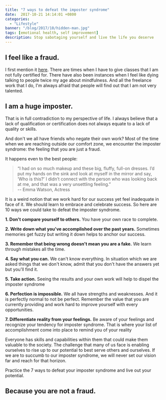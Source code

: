 ```yaml
---
title: "7 ways to defeat the imposter syndrome"
date:  2017-10-21 14:14:01 +0800
categories:
  - "Lifestyle"
banner: "/blog/2017/10/hidden-man.jpg"
tags: [emotional health, self improvement]
description: Stop sabotaging yourself and live the life you deserve
---
```

## I feel like a fraud.

I first mention it [here](https://www.thegeekwing.com/lifestyle/2016/03/26/how-weight-lifting-saves-my-life/). There are times when I have to give classes that I am not fully certified for. There have also been instances when I feel like dying talking to people twice my age about mindfulness. And all the freelance work that I do, I'm always afraid that people will find out that I am not very talented.

## I am a huge imposter.

That is in full contradiction to my perspective of life. I always believe that a lack of qualification or certification does not always equate to a lack of quality or skills.  

And don't we all have friends who negate their own work? Most of the time when we are reaching outside our comfort zone, we encounter the imposter syndrome: the feeling that you are just a fraud.

It happens even to the best people:
> “I had on so much makeup and these big, fluffy, full-on dresses. I’d put my hands on the sink and look at myself in the mirror and say, ‘Who is this?’ I didn’t connect with the person who was looking back at me, and that was a very unsettling feeling.” <br/> -- Emma Watson, Actress

It is a weird notion that we work hard for our success yet feel inadequate in face of it. We should learn to embrace and celebrate success. So here are 10 ways we could take to defeat the imposter syndrome.

**1. Don't compare yourself to others.** You have your own race to complete.

**2. Write down what you've accomplished over the past years.** Sometimes memories get fuzzy but writing it down helps to anchor our success.

**3. Remember that being wrong doesn't mean you are a fake.** We learn through mistakes all the time.

**4. Say what you can.** We can't know everything. In situation which we are asked things that we don't know, admit that you don't have the answers yet but you'll find it.

**5. Take action.** Seeing the results and your own work will help to dispel the imposter syndrome

**6. Perfection is impossible.** We all have strengths and weaknesses. And it is perfectly normal to not be perfect. Remember the value that you are currently providing and work hard to improve yourself with every opportunities.

**7. Differentiate reality from your feelings.** Be aware of your feelings and recognize your tendency for imposter syndrome. That is where your list of accomplishment come into place to remind you of your reality

Everyone has skills and capabilities within them that could make them valuable to the society. The challenge that many of us face is enabling ourselves to rise up to our potential to best serve others and ourselves. If we are to succumb to our imposter syndrome, we will never set our vision far and reach for that horizon.

Practice the 7 ways to defeat your imposter syndrome and live out your potential.

## Because you are not a fraud.
